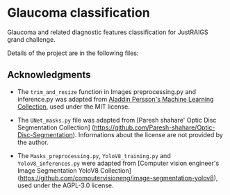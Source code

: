 # Glaucoma classification
Glaucoma and related diagnostic features classification for JustRAIGS grand challenge.

Details of the project are in the following files: 


## Acknowledgments
- The `trim_and_resize` function in Images preprocessing.py and inference.py was adapted from [Aladdin Persson's Machine Learning Collection](https://github.com/aladdinpersson/Machine-Learning-Collection/tree/master/ML/Kaggles/DiabeticRetinopathy), used under the MIT license.

- The `UNet_masks.py` file was adapted from [Paresh shahare' Optic Disc Segmentation Collection] (https://github.com/Paresh-shahare/Optic-Disc-Segmentation). Informations about the license are not provided by the author. 

- The `Masks_preprocessing.py`, `YoloV8_training.py` and `YoloV8_inferences.py` were adapted from [Computer vision engineer's Image Segmentation YoloV8 Collection] (https://github.com/computervisioneng/image-segmentation-yolov8), used under the AGPL-3.0 license.
